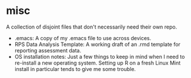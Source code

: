 # misc
A collection of disjoint files that don't necessarily need their own repo.

- .emacs: A copy of my .emacs file to use across devices.
- RPS Data Analysis Template: A working draft of an .rmd template for reporting assessment data.
- OS installation notes: Just a few things to keep in mind when I need to re-install a new operating system. Setting up R on a fresh Linux Mint install in particular tends to give me some trouble.
